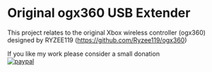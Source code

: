 # Original ogx360 USB Extender

This project relates to the original Xbox wireless controller (ogx360) designed by RYZEE119 (https://github.com/Ryzee119/ogx360)

If you like my work please consider a small donation  
[![paypal](https://img.shields.io/badge/Donate-PayPal-green.svg)](https://www.paypal.com/cgi-bin/webscr?cmd=_donations&business=CLXCUTHK6YQQQ&currency_code=USD&source=url)<br>



